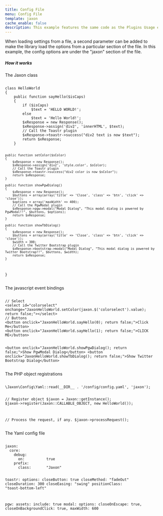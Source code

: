```yaml
---
title: Config File
menu: Config File
template: jaxon
cache_enable: false
description: This example features the same code as the Plugins Usage example, excepted that the config is loaded from a config file in Yaml format.
---
```


When loading settings from a file, a second parameter can be added to make the library load the options from a particular section of the file.
In this example, the config options are under the "jaxon" section of the file.

<div class="row">
    <div class="col-sm-12">
        <h5>How it works</h5>
<p>The Jaxon class</p>
<pre><code class="language-php">
class HelloWorld
{
    public function sayHello($isCaps)
    {
        if ($isCaps)
            $text = 'HELLO WORLD!';
        else
            $text = 'Hello World!';
        $xResponse = new Response();
        $xResponse->assign('div2', 'innerHTML', $text);
        // Call the Toastr plugin
        $xResponse->toastr->success("div2 text is now $text");
        return $xResponse;
    }

    public function setColor($sColor)
    {
        $xResponse = new Response();
        $xResponse->assign('div2', 'style.color', $sColor);
        // Call the Toastr plugin
        $xResponse->toastr->success("div2 color is now $sColor");
        return $xResponse;
    }

    public function showPgwDialog()
    {
        $xResponse = new Response();
        $buttons = array(array('title' => 'Close', 'class' => 'btn', 'click' => 'close'));
        $options = array('maxWidth' => 400);
        // Call the PgwModal plugin
        $xResponse->pgw->modal("Modal Dialog", "This modal dialog is powered by PgwModal!!", $buttons, $options);
        return $xResponse;
    }

    public function showTbDialog()
    {
        $xResponse = new Response();
        $buttons = array(array('title' => 'Close', 'class' => 'btn', 'click' => 'close'));
        $width = 300;
        // Call the Twitter Bootstrap plugin
        $xResponse->bootstrap->modal("Modal Dialog", "This modal dialog is powered by Twitter Bootstrap!!", $buttons, $width);
        return $xResponse;
    }
}
</code></pre>

<p>The javascript event bindings</p>
<pre><code class="language-php">
// Select
&lt;select id="colorselect" onchange="JaxonHelloWorld.setColor(jaxon.$('colorselect').value); return false;"&gt;&lt;/select&gt;
// Buttons
&lt;button onclick="JaxonHelloWorld.sayHello(0); return false;"&gt;Click Me&lt;/button&gt;
&lt;button onclick="JaxonHelloWorld.sayHello(1); return false;"&gt;CLICK ME&lt;/button&gt;

&lt;button onclick="JaxonHelloWorld.showPgwDialog(); return false;"&gt;Show PgwModal Dialog&lt;/button&gt;
&lt;button onclick="JaxonHelloWorld.showTbDialog(); return false;"&gt;Show Twitter Bootstrap Dialog&lt;/button&gt;
</code></pre>

<p>The PHP object registrations</p>
<pre><code class="language-php">
\Jaxon\Config\Yaml::read(__DIR__ . '/config/config.yaml', 'jaxon');

// Register object
$jaxon = Jaxon::getInstance();
$jaxon->register(Jaxon::CALLABLE_OBJECT, new HelloWorld());

// Process the request, if any.
$jaxon->processRequest();
</code></pre>

<p>The Yaml config file</p>
<pre><code class="language-php">
jaxon:
  core:
    debug:
      on:          true
    prefix:
      class:       "Jaxon"
  
  toastr:
    options:
      closeButton: true
      closeMethod: "fadeOut"
      closeDuration:               300
      closeEasing: "swing"
      positionClass:               "toast-bottom-left"
  
  pgw:
    assets:
      include:     true
    modal:
      options:
        closeOnEscape:             true,
        closeOnBackgroundClick:    true,
        maxWidth:  600
</code></pre>
    </div>
</div>
